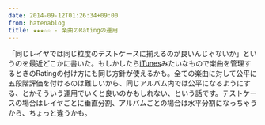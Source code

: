 ```yaml
---
date: 2014-09-12T01:26:34+09:00
from: hatenablog
title: ★★★☆☆ - 楽曲のRatingの運用
---
```


<p>「同じレイヤでは同じ粒度のテストケースに揃えるのが良いんじゃないか」というのを最近どこかに書いた。もしかしたら<a class="keyword" href="http://d.hatena.ne.jp/keyword/iTunes">iTunes</a>みたいなもので楽曲を管理するときのRatingの付け方にも同じ方針が使えるかも。全ての楽曲に対して公平に五段階評価を付けるのは難しいから、同じアルバム内では公平になるようにする、とかそういう運用でいくと良いのかもしれない、という話です。テストケースの場合はレイヤごとに垂直分割、アルバムごとの場合は水平分割になっちゃうから、ちょっと違うかも。</p>

